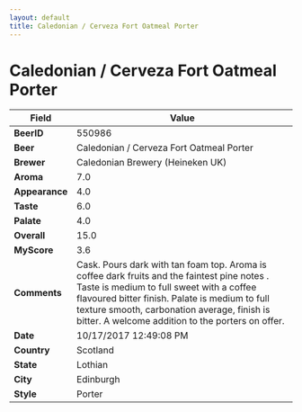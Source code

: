 ```yaml
---
layout: default
title: Caledonian / Cerveza Fort Oatmeal Porter
---
```


# Caledonian / Cerveza Fort Oatmeal Porter

| Field         | Value     |
|---------------|-----------|
| **BeerID** | 550986 |
| **Beer** | Caledonian / Cerveza Fort Oatmeal Porter |
| **Brewer** | Caledonian Brewery (Heineken UK) |
| **Aroma** | 7.0 |
| **Appearance** | 4.0 |
| **Taste** | 6.0 |
| **Palate** | 4.0 |
| **Overall** | 15.0 |
| **MyScore** | 3.6 |
| **Comments** | Cask. Pours dark with tan foam top. Aroma is coffee dark fruits and the faintest pine notes . Taste is medium to full sweet with a coffee flavoured bitter finish. Palate is medium to full texture smooth, carbonation average, finish is bitter. A welcome addition to the porters on offer. |
| **Date** | 10/17/2017 12:49:08 PM |
| **Country** | Scotland |
| **State** | Lothian |
| **City** | Edinburgh |
| **Style** | Porter |
